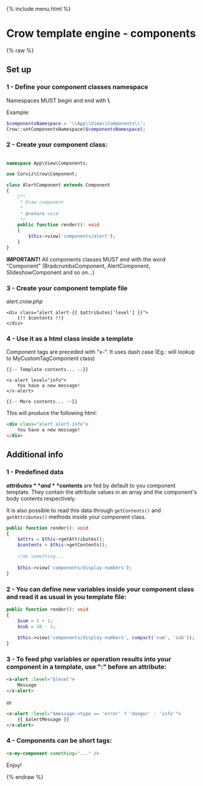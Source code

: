 {% include menu.html %}

# Crow template engine - components

{% raw %}
## Set up

### 1 - Define your component classes namespace

Namespaces MUST begin and end with **\\**

Example:
```php
$componentsNamespace = '\\App\\View\\Components\\';
Crow::setComponentsNamespace($componentsNamespace);
```

### 2 - Create your component class:

```php
 
namespace App\View\Components;

use Corviz\Crow\Component;

class AlertComponent extends Component
{
    /**
     * Draw component
     *
     * @return void
     */
    public function render(): void
    {        
        $this->view('components/alert');
    }
}
```
**IMPORTANT!** All components classes MUST end with the word "Component" (BradcrumbsComponent, AlertComponent, SlideshowComponent and so on...)

### 3 - Create your component template file

_alert.crow.php_
```
<div class="alert alert-{{ $attributes['level'] }}">
    {!! $contents !!}
</div>
```

### 4 - Use it as a html class inside a template

Component tags are preceded with "x-". It uses dash case (Eg.: <x-my-cuscom-tag /> will lookup to MyCustomTagComponent class)

```
{{-- Template contents... --}}

<x-alert level="info">
    You have a new message!
</x-alert>

{{-- More contents... --}}
```

This will produce the following html:

```html
<div class="alert alert-info">
    You have a new message!
</div>
```


## Additional info

### 1 - Predefined data

**$attributes** and **$contents** are fed by default to you component template. 
They contain the attribute values in an array and the component's body contents respectively.

It is also possible to read this data through `getContents()` and `getAttributes()` methods inside your component class.

```php
public function render(): void
{
    $attrs = $this->getAttributes();
    $contents = $this->getContents();
    
    //do something...
            
    $this->view('components/display-numbers');
}
```

### 2 - You can define new variables inside your component class and read it as usual in you template file:

```php
public function render(): void
{
    $sum = 1 + 1;
    $sub = 10 - 1;
            
    $this->view('components/display-numbers', compact('sum', 'sub'));
}
```

### 3 - To feed php variables or operation results into your component in a template, use ":" before an attribute:

```html
<x-alert :level="$level">
    Message
</x-alert>
```

or

```html
<x-alert :level="$message->type == 'error' ? 'danger' : 'info'">
    {{ $alertMessage }}
</x-alert>
```

### 4 - Components can be short tags:

```html
<x-my-component something="..." />
```

Enjoy!

{% endraw %}